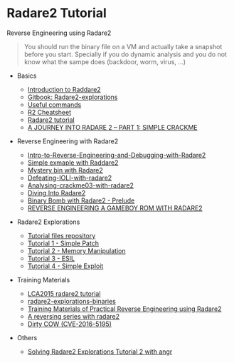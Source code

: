# Radare2 Tutorial

Reverse Engineering using Radare2

> You should run the binary file on a VM and actually take a snapshot before you start. Specially if you do dynamic analysis and you do not know what the sampe does (backdoor, worm, virus, ...)


- Basics
    - [Introduction to Raddare2](introduction_to_radare2.md)
    - [Gitbook: Radare2-explorations](https://monosource.gitbooks.io/radare2-explorations/content/introduction.html)
    - [Useful commands](http://exitno.de/reversing/)
    - [R2 Cheatsheet](https://github.com/zxgio/r2-cheatsheet)
    - [Radare2 tutorial](radare2_tutorial.pdf)
    - [A JOURNEY INTO RADARE 2 – PART 1: SIMPLE CRACKME](https://www.megabeets.net/a-journey-into-radare-2-part-1/)

- Reverse Engineering with Radare2
    - [Intro-to-Reverse-Engineering-and-Debugging-with-Radare2](Intro-to-Reverse-Engineering-and-Debugging-with-Radare2.pdf)
    - [Simple exmaple with Raddare2](simple-example-with-radare2.md)
    - [Mystery bin with Radare2](mystery-bin-with-radare2.md)
    - [Defeating-IOLI-with-radare2](defeating-IOLI-with-radare2.md)
    - [Analysing-crackme03-with-radare2](analysing-crackme03-with-radare2.md)
    - [Diving Into Radare2](http://blog.devit.co/diving-into-radare2/)
    - [Binary Bomb with Radare2 - Prelude](https://unlogic.co.uk/2016/04/12/Binary%20Bomb%20with%20Radare2%20-%20Prelude/index.html)
    - [REVERSE ENGINEERING A GAMEBOY ROM WITH RADARE2](https://www.megabeets.net/reverse-engineering-a-gameboy-rom-with-radare2/)

- Radare2 Explorations
    - [Tutorial files repository](https://github.com/monosource/radare2-explorations-binaries)
    - [Tutorial 1 - Simple Patch](https://monosource.gitbooks.io/radare2-explorations/content/tut1/tut1_-_simple_patch.html)
    - [Tutorial 2 - Memory Manipulation](https://monosource.gitbooks.io/radare2-explorations/content/tut2/tut2_-_mem_manip.html)
    - [Tutorial 3 - ESIL](https://monosource.gitbooks.io/radare2-explorations/content/tut3/tut3_-_esil.html)
    - [Tutorial 4 - Simple Exploit](https://monosource.gitbooks.io/radare2-explorations/content/tut4/tut4_-_exploit.html)

- Training Materials
    - [LCA2015 radare2 tutorial](https://github.com/pastcompute/lca2015-radare2-tutorial)
    - [radare2-explorations-binaries](https://github.com/monosource/radare2-explorations-binaries)
    - [Training Materials of Practical Reverse Engineering using Radare2](https://github.com/s4n7h0/Practical-Reverse-Engineering-using-Radare2)
    - [A reversing series with radare2](https://github.com/bluec0re/reversing-radare2)
    - [Dirty COW (CVE-2016-5195)](https://dirtycow.ninja/)
    
- Others
    - [Solving Radare2 Explorations Tutorial 2 with angr](https://monosource.github.io/2016/06/solving-tut2-angr)
